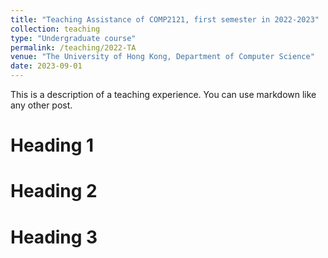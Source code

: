 ```yaml
---
title: "Teaching Assistance of COMP2121, first semester in 2022-2023"
collection: teaching
type: "Undergraduate course"
permalink: /teaching/2022-TA
venue: "The University of Hong Kong, Department of Computer Science"
date: 2023-09-01
---
```


This is a description of a teaching experience. You can use markdown like any other post.

Heading 1
======

Heading 2
======

Heading 3
======